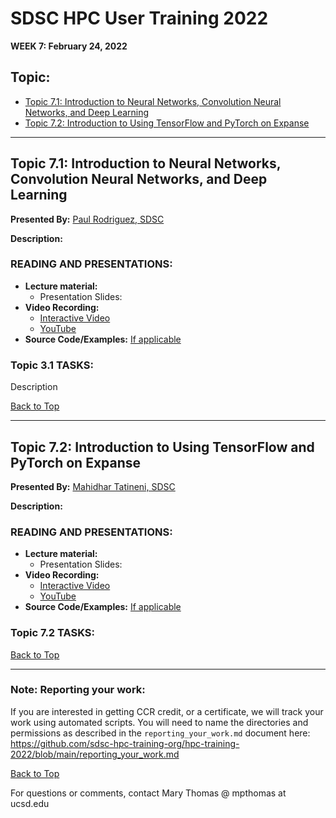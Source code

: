 # SDSC HPC User Training 2022

**WEEK 7: February 24, 2022**

## Topic: <a name="top"> 
* [Topic 7.1: Introduction to Neural Networks, Convolution Neural Networks, and Deep Learning](#topic1)
* [Topic 7.2: Introduction to Using TensorFlow and PyTorch on Expanse](#topic2)
  
  

________
## Topic 7.1:  Introduction to Neural Networks, Convolution Neural Networks, and Deep Learning <a name="topic1"></a>
**Presented By:** [Paul Rodriguez, SDSC](https://www.coursera.org/instructor/~13847302)
  
**Description:** 
  
### READING AND PRESENTATIONS:
* **Lecture material:** 
   * Presentation Slides: 
* **Video Recording:**
   * [Interactive Video](https://education.sdsc.edu/training/interactive/hpc_user_training_2022/week7/)
   * [YouTube]()
* **Source Code/Examples:** [If applicable]()

### Topic 3.1 TASKS:

Description

[Back to Top](#top)
 ________
  
## Topic 7.2: Introduction to Using TensorFlow and PyTorch on Expanse <a name="topic2"></a>
**Presented By:** [Mahidhar Tatineni, SDSC](https://www.sdsc.edu/research/researcher_spotlight/tatineni_mahidhar.html)
  
**Description:** 
  

### READING AND PRESENTATIONS:
* **Lecture material:** 
   * Presentation Slides: 
* **Video Recording:**
   * [Interactive Video](https://education.sdsc.edu/training/interactive/hpc_user_training_2022/week7/)
   * [YouTube]()
* **Source Code/Examples:** [If applicable]()

### Topic 7.2 TASKS:



[Back to Top](#top)
  
__________________

### Note: Reporting your work:
If you are interested in getting CCR credit, or a certificate, we will track your work using automated scripts.
You will need to name the directories and permissions as described in the ``reporting_your_work.md`` document here:
https://github.com/sdsc-hpc-training-org/hpc-training-2022/blob/main/reporting_your_work.md

[Back to Top](#top)


For questions or comments, contact Mary Thomas @ mpthomas  at  ucsd.edu

